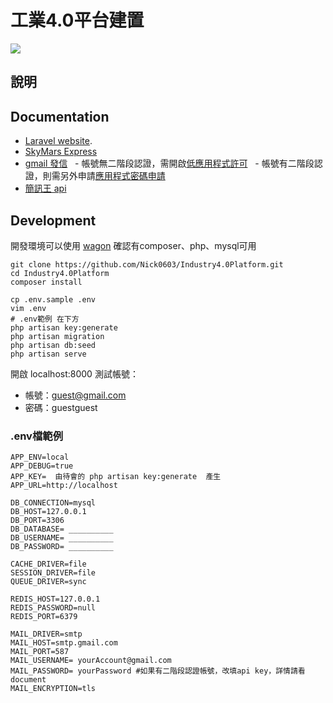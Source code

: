 # 工業4.0平台建置

![](http://i.picasion.com/pic85/6d8c26d6594c2b5e1d9080bd8e27d1f9.gif)
## 說明

## Documentation
- [Laravel website](http://laravel.com/docs).
- [SkyMars Express](http://faremo.pmc.org.tw/RegisterServer/PageIndex.aspx?Language=TW)
- [gmail 發信](https://developers.google.com/gmail/api/?hl=zh-TW)
   - 帳號無二階段認證，需開啟[低應用程式許可](https://www.google.com/settings/security/lesssecureapps)
   - 帳號有二階段認證，則需另外申請[應用程式密碼申請](https://developers.google.com/gmail/api/?hl=zh-TW)
- [簡訊王 api](https://www.kotsms.com.tw/index.php?selectpage=pagenews&kind=4&viewnum=238)

## Development
開發環境可以使用 [wagon](http://www.laravel-dojo.com/opensource/wagon)
確認有composer、php、mysql可用
```
git clone https://github.com/Nick0603/Industry4.0Platform.git
cd Industry4.0Platform
composer install

cp .env.sample .env
vim .env
# .env範例 在下方
php artisan key:generate
php artisan migration
php artisan db:seed
php artisan serve
```
開啟 localhost:8000
測試帳號：
- 帳號：guest@gmail.com
- 密碼：guestguest

### .env檔範例
```
APP_ENV=local
APP_DEBUG=true
APP_KEY=  由待會的 php artisan key:generate  產生
APP_URL=http://localhost

DB_CONNECTION=mysql
DB_HOST=127.0.0.1
DB_PORT=3306
DB_DATABASE= __________
DB_USERNAME= __________
DB_PASSWORD= __________

CACHE_DRIVER=file
SESSION_DRIVER=file
QUEUE_DRIVER=sync

REDIS_HOST=127.0.0.1
REDIS_PASSWORD=null
REDIS_PORT=6379

MAIL_DRIVER=smtp
MAIL_HOST=smtp.gmail.com
MAIL_PORT=587
MAIL_USERNAME= yourAccount@gmail.com
MAIL_PASSWORD= yourPassword #如果有二階段認證帳號，改填api key，詳情請看document
MAIL_ENCRYPTION=tls
```

